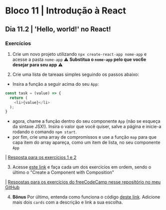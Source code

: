 # Bloco 11 | Introdução à React

## Dia 11.2 | 'Hello, world!' no React!

### Exercícios

1. Crie um novo projeto utilizando `npx create-react-app nome-app` e acesse a pasta `nome-app`
⚠️ **Substitua o `nome-app` pelo que voc6e desejar para seu app** ⚠️

2. Crie uma lista de tareaas simples seguindo os passos abaixo:
- Insira a função a seguir acima do seu `App`:
```javascript
const task = (value) => {
  return (
    <li>{value}</li>
  );
}
```
- agora, chame a função dentro do seu componente `App` (não se esqueça da sintaxe JSX!). Insira o valor que você quiser, salve a página e inicie-a rodando o comando `npm start`.
- por fim, crie uma array de compromissos e use a função `map` para que capa item do array apareça, como um item de lista, no seu componente `App`

| [Resposta para os exercícios 1 e 2](exercise-react/src/App.js)

3. Acesse [este link](https://www.freecodecamp.org/learn/front-end-libraries/react/) e faça cada um dos exercícios em ordem, sendo o último o "Create a Component with Composition"

| [Respostas para os exercícios do freeCodeCamp nesse reposítório no meu GitHub](https://github.com/rafaelgeronimo/freeCodeCamp/tree/master/03%20-%20Front%20End%20Libraries%20Certification/04%20-%20React)


4. **Bônus** Por último, entenda como funciona o código [deste link](https://codepen.io/nathansebhastian/pen/qgOJKe). Adicione mais dois `cards` com a descrição e link a sua escolha.